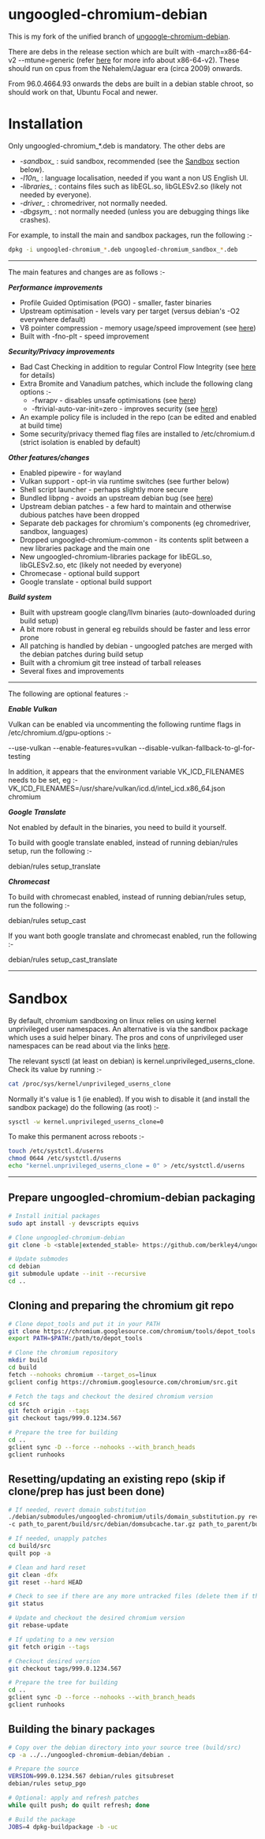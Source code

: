 # ungoogled-chromium-debian

This is my fork of the unified branch of [ungoogle-chromium-debian](https://github.com/ungoogled-software/ungoogled-chromium-debian).

There are debs in the release section which are built with -march=x86-64-v2 --mtune=generic (refer [here](https://en.wikipedia.org/wiki/X86-64#Microarchitecture_levels) for more info about x86-64-v2).
These should run on cpus from the Nehalem/Jaguar era (circa 2009) onwards.

From 96.0.4664.93 onwards the debs are built in a debian stable chroot, so should work on that, Ubuntu Focal and newer.


# Installation

Only ungoogled-chromium_*.deb is mandatory. The other debs are

* *-sandbox_*   : suid sandbox, recommended (see the [Sandbox](https://github.com/berkley4/ungoogled-chromium-debian/blob/stable/.github/README.md#sandbox) section below).
* *-l10n_*      : language localisation, needed if you want a non US English UI.
* *-libraries_* : contains files such as libEGL.so, libGLESv2.so (likely not needed by everyone).
* *-driver_*    : chromedriver, not normally needed.
* *-dbgsym_*    : not normally needed (unless you are debugging things like crashes).

For example, to install the main and sandbox packages, run the following :-

```sh
dpkg -i ungoogled-chromium_*.deb ungoogled-chromium_sandbox_*.deb
```

- - - -


The main features and changes are as follows :-


___Performance improvements___

- Profile Guided Optimisation (PGO) - smaller, faster binaries
- Upstream optimisation - levels vary per target (versus debian's -O2 everywhere default)
- V8 pointer compression - memory usage/speed improvement (see [here](https://v8.dev/blog/pointer-compression))
- Built with -fno-plt - speed improvement


___Security/Privacy improvements___

- Bad Cast Checking in addition to regular Control Flow Integrity (see [here](https://clang.llvm.org/docs/ControlFlowIntegrity.html#bad-cast-checking) for details)
- Extra Bromite and Vanadium patches, which include the following clang options :-
    - -fwrapv - disables unsafe optimisations (see [here](https://gitlab.e.foundation/e/apps/browser/-/blob/master/build/patches/Enable-fwrapv-in-Clang-for-non-UBSan-builds.patch))
    - -ftrivial-auto-var-init=zero - improves security (see [here](https://lists.llvm.org/pipermail/cfe-dev/2020-April/065221.html))
- An example policy file is included in the repo (can be edited and enabled at build time)
- Some security/privacy themed flag files are installed to /etc/chromium.d (strict isolation is enabled by default)


___Other features/changes___

- Enabled pipewire - for wayland
- Vulkan support - opt-in via runtime switches (see further below)
- Shell script launcher - perhaps slightly more secure
- Bundled libpng - avoids an upstream debian bug (see [here](https://github.com/ungoogled-software/ungoogled-chromium-debian/issues/169))
- Upstream debian patches - a few hard to maintain and otherwise dubious patches have been dropped
- Separate deb packages for chromium's components (eg chromedriver, sandbox, languages)
- Dropped ungoogled-chromium-common - its contents split between a new libraries package and the main one
- New ungoogled-chromium-libraries package for libEGL.so, libGLESv2.so, etc (likely not needed by everyone)
- Chromecase - optional build support
- Google translate - optional build support


___Build system___

- Built with upstream google clang/llvm binaries (auto-downloaded during build setup)
- A bit more robust in general eg rebuilds should be faster and less error prone
- All patching is handled by debian - ungoogled patches are merged with the debian patches during build setup
- Built with a chromium git tree instead of tarball releases
- Several fixes and improvements

- - - -


The following are optional features :-


___Enable Vulkan___

Vulkan can be enabled via uncommenting the following runtime flags in /etc/chromium.d/gpu-options :-

--use-vulkan
--enable-features=vulkan
--disable-vulkan-fallback-to-gl-for-testing

In addition, it appears that the environment variable VK_ICD_FILENAMES needs to be set, eg :-
VK_ICD_FILENAMES=/usr/share/vulkan/icd.d/intel_icd.x86_64.json chromium


___Google Translate___

Not enabled by default in the binaries, you need to build it yourself.

To build with google translate enabled, instead of running debian/rules setup, run the following :-

debian/rules setup_translate


___Chromecast___

To build with chromecast enabled, instead of running debian/rules setup, run the following :-

debian/rules setup_cast


If you want both google translate and chromecast enabled, run the following :-

debian/rules setup_cast_translate


- - - -


# Sandbox

By default, chromium sandboxing on linux relies on using kernel unprivileged user namespaces. An alternative is via
the sandbox package which uses a suid helper binary. The pros and cons of unprivileged user namespaces can be read
about via the links [here](https://github.com/a13xp0p0v/kconfig-hardened-check#questions-and-answers).

The relevant sysctl (at least on debian) is kernel.unprivileged_userns_clone. Check its value by running :-

```sh
cat /proc/sys/kernel/unprivileged_userns_clone
```

Normally it's value is 1 (ie enabled). If you wish to disable it (and install the sandbox package)
do the following (as root) :-

```sh
sysctl -w kernel.unprivileged_userns_clone=0
```

To make this permanent across reboots :-

```sh
touch /etc/systctl.d/userns
chmod 0644 /etc/systctl.d/userns
echo "kernel.unprivileged_userns_clone = 0" > /etc/systctl.d/userns
```


- - - -

## Prepare ungoogled-chromium-debian packaging

```sh
# Install initial packages
sudo apt install -y devscripts equivs

# Clone ungoogled-chromium-debian
git clone -b <stable|extended_stable> https://github.com/berkley4/ungoogled-chromium-debian.git

# Update submodes
cd debian
git submodule update --init --recursive
cd ..
```

## Cloning and preparing the chromium git repo

```sh
# Clone depot_tools and put it in your PATH
git clone https://chromium.googlesource.com/chromium/tools/depot_tools
export PATH=$PATH:/path/to/depot_tools

# Clone the chromium repository
mkdir build
cd build
fetch --nohooks chromium --target_os=linux
gclient config https://chromium.googlesource.com/chromium/src.git

# Fetch the tags and checkout the desired chromium version
cd src
git fetch origin --tags
git checkout tags/999.0.1234.567

# Prepare the tree for building
cd ..
gclient sync -D --force --nohooks --with_branch_heads
gclient runhooks
```


## Resetting/updating an existing repo (skip if clone/prep has just been done)

```sh
# If needed, revert domain substitution
./debian/submodules/ungoogled-chromium/utils/domain_substitution.py revert \
-c path_to_parent/build/src/debian/domsubcache.tar.gz path_to_parent/build/src

# If needed, unapply patches
cd build/src
quilt pop -a

# Clean and hard reset
git clean -dfx
git reset --hard HEAD

# Check to see if there are any more untracked files (delete them if there are any)
git status

# Update and checkout the desired chromium version
git rebase-update

# If updating to a new version
git fetch origin --tags

# Checkout desired version
git checkout tags/999.0.1234.567

# Prepare the tree for building
cd ..
gclient sync -D --force --nohooks --with_branch_heads
gclient runhooks
```


## Building the binary packages

```sh
# Copy over the debian directory into your source tree (build/src)
cp -a ../../ungoogled-chromium-debian/debian .

# Prepare the source
VERSION=999.0.1234.567 debian/rules gitsubreset
debian/rules setup_pgo

# Optional: apply and refresh patches
while quilt push; do quilt refresh; done

# Build the package
JOBS=4 dpkg-buildpackage -b -uc
```
